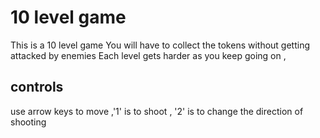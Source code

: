 # 10 level game 

This is a 10 level game 
You will have to collect the tokens without getting attacked by enemies 
Each level gets harder as you keep going on ,

## controls 
use arrow keys to move 
,'1' is to shoot ,
'2' is to change the direction of shooting 
